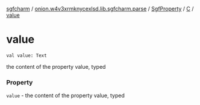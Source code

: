 [sgfcharm](../../../index.md) / [onion.w4v3xrmknycexlsd.lib.sgfcharm.parse](../../index.md) / [SgfProperty](../index.md) / [C](index.md) / [value](./value.md)

# value

`val value: Text`

the content of the property value, typed

### Property

`value` - the content of the property value, typed